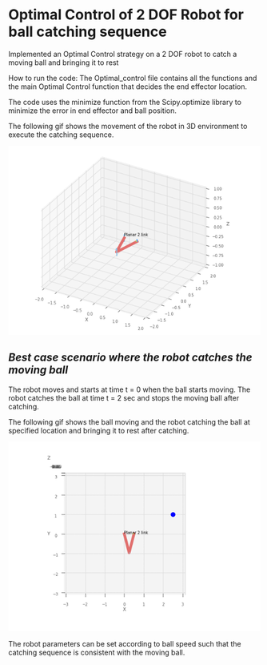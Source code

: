 #  Optimal Control of 2 DOF Robot for ball catching sequence
Implemented an Optimal Control strategy on a 2 DOF robot to catch a moving ball and bringing it to rest

How to run the code:
The Optimal_control file contains all the functions and the main Optimal Control function that decides the end effector location.

The code uses the minimize function from the Scipy.optimize library to minimize the error in end effector and ball position. 

The following gif shows the movement of the robot in 3D environment to execute the catching sequence.

![3D Motion Tracking of the robot](./3D_robot_catch.gif)

## *Best case scenario where the robot catches the moving ball*
The robot moves and starts at time t = 0 when the ball starts moving. The robot catches the ball at time t = 2 sec and stops the moving ball after catching.

The following gif shows the ball moving and the robot catching the ball at specified location and bringing it to rest after catching.

![2D Robot movement with ball in the environment catching the ball](./2D_catch_gif.gif)

The robot parameters can be set according to ball speed such that the catching sequence is consistent with the moving ball.




